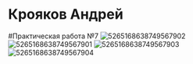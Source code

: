 # Крояков Андрей
#Практическая работа №7
![5265168638749567902](https://github.com/user-attachments/assets/bcc1e8a6-b838-4644-acff-b3a2dee83f76)
![5265168638749567901](https://github.com/user-attachments/assets/92c2492b-4108-4e8a-8446-5329ff07dbc7)
![5265168638749567903](https://github.com/user-attachments/assets/0e9018eb-25d7-4fc1-8153-309053716729)
![5265168638749567904](https://github.com/user-attachments/assets/4c712ba7-9ce5-4ee4-882c-d89d78f20c2f)
